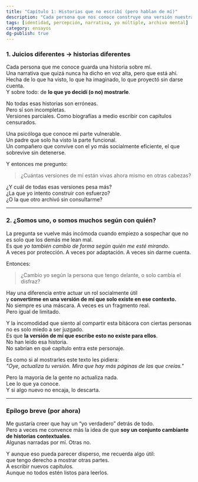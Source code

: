 ```yaml
---
title: "Capítulo 1: Historias que no escribí (pero hablan de mí)"
description: "Cada persona que nos conoce construye una versión nuestra. ¿Qué hacemos con esas historias ajenas que también nos definen?"
tags: [identidad, percepción, narrativa, yo múltiple, archivo mental]
category: ensayos
dg-publish: true
---
```


### 1. Juicios diferentes → historias diferentes

Cada persona que me conoce guarda una historia sobre mí.  
Una narrativa que quizá nunca ha dicho en voz alta, pero que está ahí.  
Hecha de lo que ha visto, lo que ha imaginado, lo que proyectó sin darse cuenta.  
Y sobre todo: de **lo que yo decidí (o no) mostrarle**.

No todas esas historias son erróneas.  
Pero sí son incompletas.  
Versiones parciales. Como biografías a medio escribir con capítulos censurados.

Una psicóloga que conoce mi parte vulnerable.  
Un padre que solo ha visto la parte funcional.  
Un compañero que convive con el yo más socialmente eficiente, el que sobrevive sin detenerse.

Y entonces me pregunto:

> ¿Cuántas versiones de mí están vivas ahora mismo en otras cabezas?

¿Y cuál de todas esas versiones pesa más?  
¿La que yo intento construir con esfuerzo?  
¿O la que otro archivó sin consultarme?

---

### 2. ¿Somos uno, o somos muchos según con quién?

La pregunta se vuelve más incómoda cuando empiezo a sospechar que no es solo que los demás me lean mal.  
Es que *yo también cambio de forma según quién me esté mirando*.  
A veces por protección. A veces por adaptación. A veces sin darme cuenta.

Entonces:  
> ¿Cambio yo según la persona que tengo delante, o solo cambia el disfraz?

Hay una diferencia entre actuar un rol socialmente útil  
y **convertirme en una versión de mí que solo existe en ese contexto.**  
No siempre es una máscara. A veces es un fragmento real.  
Pero igual de limitado.

Y la incomodidad que siento al compartir esta bitácora con ciertas personas no es solo miedo a ser juzgado.  
Es que **la versión de mí que escribe esto no existe para ellos**.  
No han leído esa historia.  
No sabrían en qué capítulo entra este personaje.

Es como si al mostrarles este texto les pidiera:  
*"Oye, actualiza tu versión. Mira que hay más páginas de las que creías."*

Pero la mayoría de la gente no actualiza nada.  
Lee lo que ya conoce.  
Y si algo nuevo no encaja, lo descarta.

---

### Epílogo breve (por ahora)

Me gustaría creer que hay un “yo verdadero” detrás de todo.  
Pero a veces me convence más la idea de que **soy un conjunto cambiante de historias contextuales**.  
Algunas narradas por mí. Otras no.

Y aunque eso pueda parecer disperso, me recuerda algo útil:  
que tengo derecho a mostrar otras partes.  
A escribir nuevos capítulos.  
Aunque no todos estén listos para leerlos.
